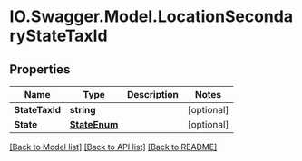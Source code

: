 # IO.Swagger.Model.LocationSecondaryStateTaxId
## Properties

Name | Type | Description | Notes
------------ | ------------- | ------------- | -------------
**StateTaxId** | **string** |  | [optional] 
**State** | [**StateEnum**](StateEnum.md) |  | [optional] 

[[Back to Model list]](../README.md#documentation-for-models) [[Back to API list]](../README.md#documentation-for-api-endpoints) [[Back to README]](../README.md)

